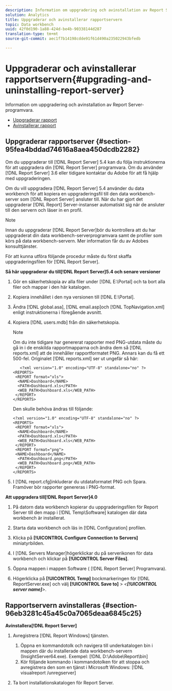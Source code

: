 ```yaml
---
description: Information om uppgradering och avinstallation av Report Server-programvara.
solution: Analytics
title: Uppgraderar och avinstallerar rapportservern
topic: Data workbench
uuid: 42f0d190-1a88-424d-be4b-90338144d287
translation-type: tm+mt
source-git-commit: aec1f7b14198cdde91f61d490a235022943bfedb

---
```



# Uppgraderar och avinstallerar rapportservern{#upgrading-and-uninstalling-report-server}

Information om uppgradering och avinstallation av Report Server-programvara.

* [Uppgraderar rapport](../../../home/c-rpt-oview/c-inst-rpt/c-upgrade-uninstall-rpt.md#section-95fea4bddad74616a8aea450dcdb2282)
* [Avinstallerar rapport](../../../home/c-rpt-oview/c-inst-rpt/c-upgrade-uninstall-rpt.md#section-96eb3281c45a45c0a7065deaa6845c25)

## Uppgraderar rapportserver {#section-95fea4bddad74616a8aea450dcdb2282}

Om du uppgraderar till [!DNL Report Server] 5.4 kan du följa instruktionerna för att uppgradera din [!DNL Report Server] programvara. Om du använder [!DNL Report Server] 3.6 eller tidigare kontaktar du Adobe för att få hjälp med uppgraderingen.

Om du vill uppgradera [!DNL Report Server] 5.4 använder du data workbench för att kopiera en uppgraderingsfil till den data workbench-server som [!DNL Report Server] ansluter till. När du har gjort det uppgraderar [!DNL Report] Server-instanser automatiskt sig när de ansluter till den servern och läser in en profil.

>[!NOTE]
>
>Innan du uppgraderar [!DNL Report Server]bör du kontrollera att du har uppgraderat din data workbench-serverprogramvara samt de profiler som körs på data workbench-servern. Mer information får du av Adobes konsulttjänster.

För att kunna utföra följande procedur måste du först skaffa uppgraderingsfilen för [!DNL Report Server].

**Så här uppgraderar du till[!DNL Report Server]5.4 och senare versioner**

1. Gör en säkerhetskopia av alla filer under [!DNL E:\Portal] och ta bort alla filer och mappar i den här katalogen.
1. Kopiera innehållet i den nya versionen till [!DNL E:\Portal].
1. Ändra [!DNL global.asa], [!DNL email.asp]och [!DNL TopNavigation.xml] enligt instruktionerna i föregående avsnitt.

1. Kopiera [!DNL users.mdb] från din säkerhetskopia.

   >[!NOTE]
   >
   >Om du inte tidigare har genererat rapporter med PNG-utdata måste du gå in i de enskilda rapportmapparna och ändra dem så [!DNL reports.xml] att de innehåller rapportformatet PNG. Annars kan du få ett 500-fel. Originalet [!DNL reports.xml] ser ut ungefär så här:

   ```
      <?xml version="1.0" encoding="UTF-8" standalone="no" ?>
   <REPORTS>
    <REPORT format="xls">
     <NAME>Dashboard</NAME>
     <PATH>Dashboard.xls</PATH>
     <WEB_PATH>Dashboard.xls</WEB_PATH>
    </REPORT>
   </REPORTS>
   ```

   Den skulle behöva ändras till följande:

   ```
   <?xml version="1.0" encoding="UTF-8" standalone="no" ?>
   <REPORTS>
    <REPORT format="xls">
     <NAME>Dashboard</NAME>
     <PATH>Dashboard.xls</PATH>
     <WEB_PATH>Dashboard.xls</WEB_PATH>
    </REPORT>
    <REPORT format="png">
    <NAME>Dashboard</NAME>
     <PATH>Dashboard.png</PATH>
     <WEB_PATH>Dashboard.png</WEB_PATH>
    </REPORT>
   </REPORTS>
   ```

1. I [!DNL report.cfg]inkluderar du utdataformatet PNG och Spara. Framöver bör rapporter genereras i PNG-format.

**Att uppgradera till[!DNL Report Server]4.0**

1. På datorn data workbench kopierar du uppgraderingsfilen för Report Server till den mapp i [!DNL Temp\Software] katalogen där data workbench är installerat.
1. Starta data workbench och läs in [!DNL Configuration] profilen.
1. Klicka på **[!UICONTROL Configure Connection to Servers]** miniatyrbilden.
1. I [!DNL Servers Manager]högerklickar du på serverikonen för data workbench och klickar på **[!UICONTROL Server Files]**.

1. Öppna mappen i mappen Software ( [!DNL Report Server] Programvara).
1. Högerklicka på **[!UICONTROL Temp]** bockmarkeringen för [!DNL ReportServer.exe] och välj **[!UICONTROL Save to]** > *&lt;**[!UICONTROL server name]**>*.

## Rapportservern avinstalleras {#section-96eb3281c45a45c0a7065deaa6845c25}

**Avinstallera[!DNL Report Server]**

1. Avregistrera [!DNL Report Windows] tjänsten.

   1. Öppna en kommandotolk och navigera till underkatalogen bin i mappen där du installerade data workbench-servern (InsightServer64.exe). Exempel: [!DNL D:\Adobe\Report\bin]
   1. Kör följande kommando i kommandotolken för att stoppa och avregistrera den som en tjänst i Microsoft Windows: [!DNL visualreport /unregserver]

1. Ta bort installationskatalogen för Report Server.

